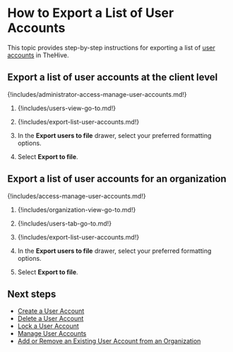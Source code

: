 # How to Export a List of User Accounts

This topic provides step-by-step instructions for exporting a list of [user accounts](about-user-accounts.md) in TheHive.

## Export a list of user accounts at the client level

{!includes/administrator-access-manage-user-accounts.md!}

1. {!includes/users-view-go-to.md!}

2. {!includes/export-list-user-accounts.md!}

3. In the **Export users to file** drawer, select your preferred formatting options.

4. Select **Export to file**.

## Export a list of user accounts for an organization

{!includes/access-manage-user-accounts.md!}

1. {!includes/organization-view-go-to.md!}

2. {!includes/users-tab-go-to.md!}

3. {!includes/export-list-user-accounts.md!}

4. In the **Export users to file** drawer, select your preferred formatting options.

5. Select **Export to file**.

<h2>Next steps</h2>

* [Create a User Account](add-a-user-account.md)
* [Delete a User Account](delete-a-user-account.md)
* [Lock a User Account](lock-a-user-account.md)
* [Manage User Accounts](manage-user-accounts.md)
* [Add or Remove an Existing User Account from an Organization](../../../../administration/organizations/add-remove-an-existing-user-account-from-an-organization.md)